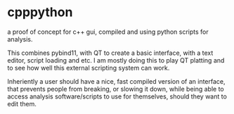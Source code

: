# cpppython
a proof of concept for c++ gui, compiled and using python scripts for analysis.

This combines pybind11, with QT to create a basic interface, with a text editor, script loading and etc. I am mostly doing this to play QT platting and to see how well this external scripting system can work. 

Inheriently a user should have a nice, fast compiled version of an interface, that prevents people from breaking, or slowing it down, while being able to access analysis software/scripts to use for themselves, should they want to edit them.
